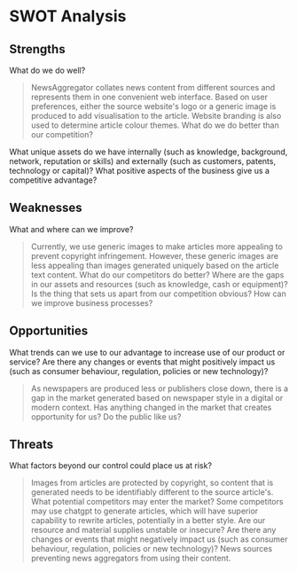 # SWOT Analysis

## Strengths
What do we do well?
> NewsAggregator collates news content from different sources and represents them in one convenient web interface. 
> Based on user preferences, either the source website's logo or a generic image is produced to add visualisation to the article. 
> Website branding is also used to determine article colour themes.
What do we do better than our competition?
> 
What unique assets do we have internally (such as knowledge, background, network, reputation or skills) and externally (such as customers, patents, technology or capital)?
What positive aspects of the business give us a competitive advantage?

## Weaknesses
What and where can we improve?
> Currently, we use generic images to make articles more appealing to prevent copyright infringement. 
> However, these generic images are less appealing than images generated uniquely based on the article text content.
What do our competitors do better?
Where are the gaps in our assets and resources (such as knowledge, cash or equipment)?
Is the thing that sets us apart from our competition obvious?
How can we improve business processes?

## Opportunities
What trends can we use to our advantage to increase use of our product or service?
Are there any changes or events that might positively impact us (such as consumer behaviour, regulation, policies or new technology)?
> As newspapers are produced less or publishers close down, there is a gap in the market generated based on newspaper style in a digital or modern context.
Has anything changed in the market that creates opportunity for us?
Do the public like us?

## Threats
What factors beyond our control could place us at risk?
> Images from articles are protected by copyright, so content that is generated needs to be identifiably different to the source article's. 
What potential competitors may enter the market?
> Some competitors may use chatgpt to generate articles, which will have superior capability to rewrite articles, potentially in a better style.
Are our resource and material supplies unstable or insecure?
Are there any changes or events that might negatively impact us (such as consumer behaviour, regulation, policies or new technology)?
> News sources preventing news aggregators from using their content.

